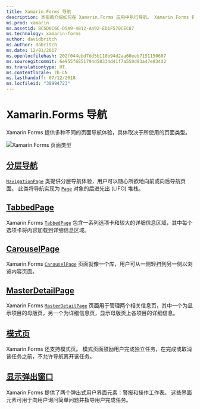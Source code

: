 ```yaml
---
title: Xamarin.Forms 导航
description: 本指南介绍如何在 Xamarin.Forms 应用中执行导航。 Xamarin.Forms 提供多种不同的页面导航体验，具体取决于所使用的页面类型。
ms.prod: xamarin
ms.assetid: BC5D0C6C-D5A9-4B12-A492-ED1F570CEC87
ms.technology: xamarin-forms
author: davidbritch
ms.author: dabritch
ms.date: 12/01/2017
ms.openlocfilehash: 202f044ebd7dd5b110b94d2aa60eeb7151150607
ms.sourcegitcommit: 6e955f6851794d58334d41f7a550d93a47e834d2
ms.translationtype: HT
ms.contentlocale: zh-CN
ms.lasthandoff: 07/12/2018
ms.locfileid: "38994723"
---
```

# <a name="xamarinforms-navigation"></a>Xamarin.Forms 导航

Xamarin.Forms 提供多种不同的页面导航体验，具体取决于所使用的页面类型。

![](images/page-types.png "Xamarin.Forms 页面类型")

## <a name="hierarchical-navigationhierarchicalmd"></a>[分层导航](hierarchical.md)

[`NavigationPage`](xref:Xamarin.Forms.NavigationPage) 类提供分层导航体验，用户可以随心所欲地向前或向后导航页面。 此类将导航实现为 [`Page`](xref:Xamarin.Forms.Page) 对象的后进先出 (LIFO) 堆栈。

## <a name="tabbedpagetabbed-pagemd"></a>[TabbedPage](tabbed-page.md)

Xamarin.Forms [`TabbedPage`](xref:Xamarin.Forms.TabbedPage) 包含一系列选项卡和较大的详细信息区域，其中每个选项卡将内容加载到详细信息区域。

## <a name="carouselpagecarousel-pagemd"></a>[CarouselPage](carousel-page.md)

Xamarin.Forms [`CarouselPage`](xref:Xamarin.Forms.CarouselPage) 页面就像一个库，用户可从一侧轻扫到另一侧以浏览内容页面。

## <a name="masterdetailpagemaster-detail-pagemd"></a>[MasterDetailPage](master-detail-page.md)

Xamarin.Forms [`MasterDetailPage`](xref:Xamarin.Forms.MasterDetailPage) 页面用于管理两个相关信息页，其中一个为显示项目的母版页，另一个为详细信息页，显示母版页上各项目的详细信息。

## <a name="modal-pagesmodalmd"></a>[模式页](modal.md)

Xamarin.Forms 还支持模式页。 模式页面鼓励用户完成独立任务，在完成或取消该任务之前，不允许导航离开该任务。

## <a name="displaying-pop-upspop-upsmd"></a>[显示弹出窗口](pop-ups.md)

Xamarin.Forms 提供了两个弹出式用户界面元素：警报和操作工作表。 这些界面元素可用于向用户询问简单问题并指导用户完成任务。
